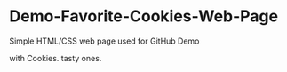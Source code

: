 # Demo-Favorite-Cookies-Web-Page

Simple HTML/CSS web page used for GitHub Demo

with Cookies. tasty ones.

